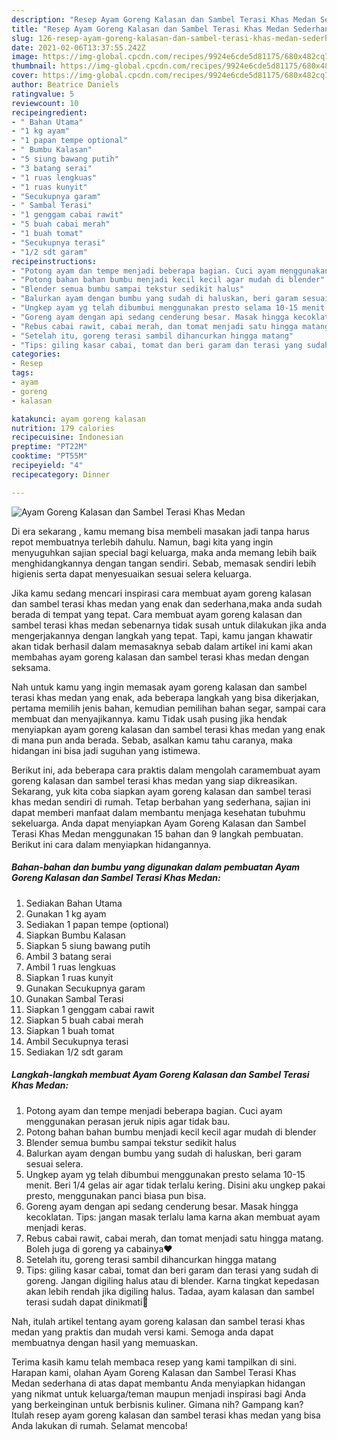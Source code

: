 ```yaml
---
description: "Resep Ayam Goreng Kalasan dan Sambel Terasi Khas Medan Sederhana dan Mudah Dibuat"
title: "Resep Ayam Goreng Kalasan dan Sambel Terasi Khas Medan Sederhana dan Mudah Dibuat"
slug: 126-resep-ayam-goreng-kalasan-dan-sambel-terasi-khas-medan-sederhana-dan-mudah-dibuat
date: 2021-02-06T13:37:55.242Z
image: https://img-global.cpcdn.com/recipes/9924e6cde5d81175/680x482cq70/ayam-goreng-kalasan-dan-sambel-terasi-khas-medan-foto-resep-utama.jpg
thumbnail: https://img-global.cpcdn.com/recipes/9924e6cde5d81175/680x482cq70/ayam-goreng-kalasan-dan-sambel-terasi-khas-medan-foto-resep-utama.jpg
cover: https://img-global.cpcdn.com/recipes/9924e6cde5d81175/680x482cq70/ayam-goreng-kalasan-dan-sambel-terasi-khas-medan-foto-resep-utama.jpg
author: Beatrice Daniels
ratingvalue: 5
reviewcount: 10
recipeingredient:
- " Bahan Utama"
- "1 kg ayam"
- "1 papan tempe optional"
- " Bumbu Kalasan"
- "5 siung bawang putih"
- "3 batang serai"
- "1 ruas lengkuas"
- "1 ruas kunyit"
- "Secukupnya garam"
- " Sambal Terasi"
- "1 genggam cabai rawit"
- "5 buah cabai merah"
- "1 buah tomat"
- "Secukupnya terasi"
- "1/2 sdt garam"
recipeinstructions:
- "Potong ayam dan tempe menjadi beberapa bagian. Cuci ayam menggunakan perasan jeruk nipis agar tidak bau."
- "Potong bahan bahan bumbu menjadi kecil kecil agar mudah di blender"
- "Blender semua bumbu sampai tekstur sedikit halus"
- "Balurkan ayam dengan bumbu yang sudah di haluskan, beri garam sesuai selera."
- "Ungkep ayam yg telah dibumbui menggunakan presto selama 10-15 menit. Beri 1/4 gelas air agar tidak terlalu kering. Disini aku ungkep pakai presto, menggunakan panci biasa pun bisa."
- "Goreng ayam dengan api sedang cenderung besar. Masak hingga kecoklatan. Tips: jangan masak terlalu lama karna akan membuat ayam menjadi keras."
- "Rebus cabai rawit, cabai merah, dan tomat menjadi satu hingga matang. Boleh juga di goreng ya cabainya❤"
- "Setelah itu, goreng terasi sambil dihancurkan hingga matang"
- "Tips: giling kasar cabai, tomat dan beri garam dan terasi yang sudah di goreng. Jangan digiling halus atau di blender. Karna tingkat kepedasan akan lebih rendah jika digiling halus. Tadaa, ayam kalasan dan sambel terasi sudah dapat dinikmati💙"
categories:
- Resep
tags:
- ayam
- goreng
- kalasan

katakunci: ayam goreng kalasan 
nutrition: 179 calories
recipecuisine: Indonesian
preptime: "PT22M"
cooktime: "PT55M"
recipeyield: "4"
recipecategory: Dinner

---
```



![Ayam Goreng Kalasan dan Sambel Terasi Khas Medan](https://img-global.cpcdn.com/recipes/9924e6cde5d81175/680x482cq70/ayam-goreng-kalasan-dan-sambel-terasi-khas-medan-foto-resep-utama.jpg)

Di era  sekarang , kamu memang bisa membeli masakan jadi tanpa harus repot membuatnya terlebih dahulu. Namun, bagi kita yang ingin menyuguhkan sajian special bagi keluarga, maka anda memang lebih baik menghidangkannya dengan tangan sendiri. Sebab, memasak sendiri lebih higienis serta dapat menyesuaikan sesuai selera keluarga.

Jika kamu sedang mencari inspirasi cara membuat ayam goreng kalasan dan sambel terasi khas medan yang enak dan sederhana,maka anda sudah berada di tempat yang tepat. Cara membuat ayam goreng kalasan dan sambel terasi khas medan  sebenarnya tidak susah untuk dilakukan jika anda mengerjakannya dengan langkah yang tepat. Tapi, kamu jangan khawatir akan tidak berhasil dalam memasaknya 
sebab dalam artikel ini kami akan membahas ayam goreng kalasan dan sambel terasi khas medan dengan seksama.  



Nah untuk kamu yang ingin memasak ayam goreng kalasan dan sambel terasi khas medan yang enak, ada beberapa langkah yang bisa dikerjakan, pertama memilih jenis bahan, kemudian pemilihan bahan segar, sampai cara membuat dan menyajikannya. kamu Tidak usah pusing jika hendak menyiapkan ayam goreng kalasan dan sambel terasi khas medan yang enak di mana pun anda berada. Sebab, asalkan kamu  tahu caranya, maka hidangan ini bisa jadi suguhan yang istimewa.

Berikut ini, ada beberapa cara praktis  dalam mengolah caramembuat ayam goreng kalasan dan sambel terasi khas medan yang siap dikreasikan. Sekarang, yuk kita coba siapkan ayam goreng kalasan dan sambel terasi khas medan sendiri di rumah. Tetap berbahan yang sederhana, sajian ini dapat memberi manfaat dalam membantu menjaga kesehatan tubuhmu sekeluarga. Anda dapat menyiapkan Ayam Goreng Kalasan dan Sambel Terasi Khas Medan menggunakan 15 bahan dan 9 langkah pembuatan. Berikut ini cara dalam menyiapkan hidangannya.

<!--inarticleads1-->

##### Bahan-bahan dan bumbu yang digunakan dalam pembuatan Ayam Goreng Kalasan dan Sambel Terasi Khas Medan:

1. Sediakan  Bahan Utama
1. Gunakan 1 kg ayam
1. Sediakan 1 papan tempe (optional)
1. Siapkan  Bumbu Kalasan
1. Siapkan 5 siung bawang putih
1. Ambil 3 batang serai
1. Ambil 1 ruas lengkuas
1. Siapkan 1 ruas kunyit
1. Gunakan Secukupnya garam
1. Gunakan  Sambal Terasi
1. Siapkan 1 genggam cabai rawit
1. Siapkan 5 buah cabai merah
1. Siapkan 1 buah tomat
1. Ambil Secukupnya terasi
1. Sediakan 1/2 sdt garam




<!--inarticleads2-->

##### Langkah-langkah membuat Ayam Goreng Kalasan dan Sambel Terasi Khas Medan:

1. Potong ayam dan tempe menjadi beberapa bagian. Cuci ayam menggunakan perasan jeruk nipis agar tidak bau.
1. Potong bahan bahan bumbu menjadi kecil kecil agar mudah di blender
1. Blender semua bumbu sampai tekstur sedikit halus
1. Balurkan ayam dengan bumbu yang sudah di haluskan, beri garam sesuai selera.
1. Ungkep ayam yg telah dibumbui menggunakan presto selama 10-15 menit. Beri 1/4 gelas air agar tidak terlalu kering. Disini aku ungkep pakai presto, menggunakan panci biasa pun bisa.
1. Goreng ayam dengan api sedang cenderung besar. Masak hingga kecoklatan. Tips: jangan masak terlalu lama karna akan membuat ayam menjadi keras.
1. Rebus cabai rawit, cabai merah, dan tomat menjadi satu hingga matang. Boleh juga di goreng ya cabainya❤
1. Setelah itu, goreng terasi sambil dihancurkan hingga matang
1. Tips: giling kasar cabai, tomat dan beri garam dan terasi yang sudah di goreng. Jangan digiling halus atau di blender. Karna tingkat kepedasan akan lebih rendah jika digiling halus. Tadaa, ayam kalasan dan sambel terasi sudah dapat dinikmati💙




Nah, itulah artikel tentang  ayam goreng kalasan dan sambel terasi khas medan  yang praktis dan mudah versi kami. Semoga anda dapat membuatnya dengan hasil yang memuaskan. 

Terima kasih kamu telah membaca resep yang kami tampilkan di sini. Harapan kami, olahan  Ayam Goreng Kalasan dan Sambel Terasi Khas Medan sederhana di atas dapat membantu Anda menyiapkan hidangan yang nikmat untuk keluarga/teman maupun menjadi inspirasi bagi Anda yang berkeinginan untuk berbisnis kuliner. Gimana nih? Gampang kan? Itulah resep ayam goreng kalasan dan sambel terasi khas medan yang bisa Anda lakukan di rumah. Selamat mencoba!

